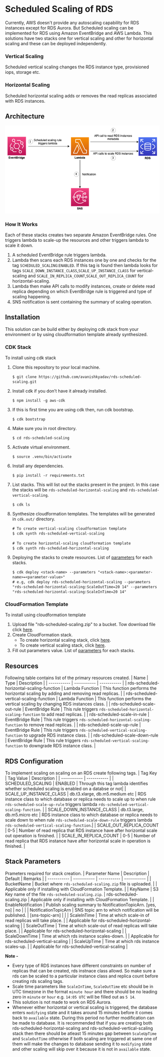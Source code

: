 
# Scheduled Scaling of RDS

Currently, AWS doesn't provide any autoscaling capability for RDS instances except for RDS Aurora. But Scheduled scaling can be implemented for RDS using Amazon EventBridge and AWS Lambda. This solutions have two stacks one for vertical scaling and other for horizontal scaling and these can be deployed independently. 

### Vertical Scaling 
Scheduled vertical scaling changes the RDS instance type, provisioned iops, storage etc. 

### Horizontal Scaling 
Scheduled horizontal scaling adds or removes the read replicas associated with RDS instances.

## Architecture
![Architecture Diagram](architecture/rds-scheduled-scaling.png)

### How It Works
Each of these stacks creates two separate Amazon EventBridge rules. One triggers lambda to scale-up the resources and other triggers lambda to scale it down.

1. A scheduled EventBridge rule triggers lambda.
2. Lambda then scans each RDS instances one by one and checks for the tag `SCHEDULED_SCALING`:`ENABLED`. If this tag is found then lambda looks for tags `SCALE_DOWN_INSTANCE_CLASS`,`SCALE_UP_INSTANCE_CLASS` for vertical-scaling and `SCALE_IN_REPLICA_COUNT`,`SCALE_OUT_REPLICA_COUNT` for horizontal-scaling.
3. Lambda then make API calls to modify instances, create or delete read replica depending on which EventBridge rule is triggered and type of scaling happening.
4. SNS notification is sent containing the summary of scaling operation.

## Installation
This solution can be build either by deploying cdk stack from your environment or by using cloudformation template already synthesized.

### CDK Stack
To install using cdk stack

1. Clone this repository to your local machine.

    ```
    $ git clone https://github.com/avanishkyadav/rds-scheduled-scaling.git
    ```
   
2.  Install cdk if you don’t have it already installed.
    
    ```
    $ npm install -g aws-cdk
    ```

3.  If this is first time you are using cdk then, run cdk bootstrap.
    
    ```
    $ cdk bootstrap
    ```

4.  Make sure you in root directory.
    
    ```
    $ cd rds-scheduled-scaling
    ```
   
5.  Activate virtual environment.
    
    ```
    $ source .venv/bin/activate
    ```

6.  Install any dependencies.
    
    ```
    $ pip install -r requirements.txt
    ```

7.  List stacks. This will list out the stacks present in the project. In this case the stacks will be `rds-scheduled-horizontal-scaling` and `rds-scheduled-vertical-scaling`.
    
    ```
    $ cdk ls
    ```

8.  Synthesize cloudformation templates. The templates will be generated in `cdk.out/` directory.

    ```
    # To create vertical-scaling cloudformation template
    $ cdk synth rds-scheduled-vertical-scaling
    
    # To create horizontal-scaling cloudformation template
    $ cdk synth rds-scheduled-horizontal-scaling
    ```

9.  Deploying the stacks to create resources. List of [parameters](#stack-parameters) for each stacks.
    
    ```
    $ cdk deploy <stack-name> --parameters "<stack-name>:<parameter-name>=<parameter-value>"
    # e.g, cdk deploy rds-scheduled-horizontal-scaling --parameters "rds-scheduled-horizontal-scaling:ScaleOutTime=20 14" --parameters "rds-scheduled-horizontal-scaling:ScaleInTime=20 14"
    ```

### CloudFormation Template 
To install using cloudformation template

1. Upload file "rds-scheduled-scaling.zip" to a bucket. Tow download file click [here](https://automation-assets-avaya.s3.ap-south-1.amazonaws.com/lambda-archives/rds-scheduled-scaling.zip).
2. Create CloudFormation stack.
    - To create horizontal scaling stack, click  [here](https://automation-assets-avaya.s3.ap-south-1.amazonaws.com/cftemplates/rds-scheduled-horizontal-scaling.template.json).
    - To create vertical scaling stack, click [here](https://automation-assets-avaya.s3.ap-south-1.amazonaws.com/cftemplates/rds-scheduled-vertical-scaling.template.json).
3. Fill out parameters value. List of [parameters](#stack-parameters) for each stacks.

## Resources
Following table contains list of the primary resources created.
| Name | Type | Description |
| ----------- | ----------- | ----------- |
| rds-scheduled-horizontal-scaling-function | Lambda Function | This function performs the horizontal scaling by adding and removing read replicas. |
| rds-scheduled-vertical-scaling-function | Lambda Function | This function performs the vertical scaling by changing RDS instances class. |
| rds-scheduled-scale-out-rule | EventBridge Rule | This rule triggers `rds-scheduled-horizontal-scaling-function` to add read replicas. |
| rds-scheduled-scale-in-rule | EventBridge Rule | This rule triggers `rds-scheduled-horizontal-scaling-function` to remove read replicas. |
| rds-scheduled-scale-up-rule | EventBridge Rule | This rule triggers `rds-scheduled-vertical-scaling-function` to upgrade RDS instance class. |
| rds-scheduled-scale-down-rule | EventBridge Rule | This rule triggers `rds-scheduled-vertical-scaling-function` to downgrade RDS instance class. |

##  RDS Configuration
To implement scaling on scaling on an RDS create following tags.
| Tag Key | Tag Value | Description |
| ----------- | ----------- |
| SCHEDULED_SCALING |	ENABLED | Through this tag lambda identifies whether scheduled scaling is enabled on a databse or not|
| SCALE_UP_INSTANCE_CLASS | db.t3.xlarge, db.m5.medium etc | RDS instance class to which database or replica needs to scale up to when rule `rds-scheduled-scale-up-rule` triggers lambda `rds-scheduled-vertical-scaling-function`. |
| SCALE_DOWN_INSTANCE_CLASS | db.t3.large, db.m5.micro etc | RDS instance class to which database or replica needs to scale down to when rule `rds-scheduled-scale-down-rule` triggers lambda `rds-scheduled-vertical-scaling-function`.|
| SCALE_OUT_REPLICA_COUNT | 0-5 | Number of read replica that RDS instance have after horizontal scale out operation is finished. |
| SCALE_IN_REPLICA_COUNT | 0-5 | Number of read replica that RDS instance have after horizontal scale in operation is finished. |

## Stack Parameters
Prameters required for stack creation.
| Parameter Name | Description | Default | Remarks |
| ----------- | ----------- | ----------- | ----------- |
| BucketName |	Bucket where `rds-scheduled-scaling.zip` file is uploaded.  |  | Applicable only if installing with CloudFormation Template. |
| KeyName | S3 Key name of the file `rds-scheduled-scaling.zip`. | rds-scheduled-scaling.zip | Applicable only if installing with CloudFormation Template. |
| EnableNotification | Publish scaling summary to NotificationTopicArn. [yes, no] | no |  |
| NotificationTopicArn | SNS topic arn to which notification will be published. | [sns-topic-arn] |  |
| ScaleInTime | Time at which scale-in of read replicas will take place. |  | Applicable for rds-scheduled-horizontal-scaling |
| ScaleOutTime | Time at which scale-out of read replicas will take place. |  | Applicable for rds-scheduled-horizontal-scaling |
| ScaleDownTime | Time at which rds instance scales-down. |  | Applicable for rds-scheduled-vertical-scaling |
| ScaleUpTime | Time at which rds instance scales-up. |  | Applicable for rds-scheduled-vertical-scaling |

**Note -** 
- Every type of RDS instances have different constraints on number of replicas that can be created, rds instnace class allowd. So make sure a rds can be scaled to a particular instance class and replica count before creating rds scaling tags.
- Scale time parameters like `ScaleInTime`, `ScaleOutTime` etc should be in UTC timezone in the format `minute hour` and there should be no leading zero in `minute` or `hour` e.g. `14:05 UTC` will be filled out as `5 14`.
- This solution is not made to work on RDS Aurora.
- Whenever either horizontal or vertical scaling is triggered, the database enters `modifying` state and it takes around 15 minutes before it comes back to `available` state. During this period no further modification can be made to database. It is recommended  that if you are creating both rds-scheduled-horizontal-scaling and rds-scheduled-vertical-scaling stack then there should be atleast 15 minutes gap between `ScaleUpTime` and `ScaleOutTime` otherwise if both scaling are triggered at same one of them will make the changes to database sending it to `modifying` state and other scaling will skip over it because it is not in `available` state.
